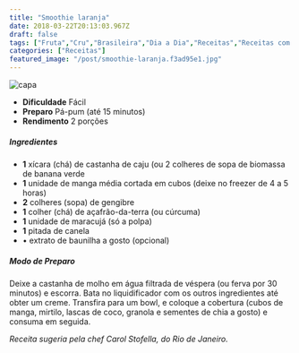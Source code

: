 ```yaml
---
title: "Smoothie laranja"
date: 2018-03-22T20:13:03.967Z
draft: false
tags: ["Fruta","Cru","Brasileira","Dia a Dia","Receitas","Receitas com frutas","Receitas simples e fáceis"]
categories: ["Receitas"]
featured_image: "/post/smoothie-laranja.f3ad95e1.jpg"
---
```


![capa](/post/smoothie-laranja.f3ad95e1.jpg)

*   **Dificuldade** Fácil
*   **Preparo** Pá-pum (até 15 minutos)
*   **Rendimento** 2 porções

##### Ingredientes

*   **1** xícara (chá) de castanha de caju (ou 2 colheres de sopa de biomassa de banana verde
*   **1** unidade de manga média cortada em cubos (deixe no freezer de 4 a 5 horas)
*   **2** colheres (sopa) de gengibre
*   **1** colher (chá) de açafrão-da-terra (ou cúrcuma)
*   **1** unidade de maracujá (só a polpa)
*   **1** pitada de canela
*   • extrato de baunilha a gosto (opcional)

##### Modo de Preparo

Deixe a castanha de molho em água filtrada de véspera (ou ferva por 30 minutos) e escorra. Bata no liquidificador com os outros ingredientes até obter um creme. Transfira para um bowl, e coloque a cobertura (cubos de manga, mirtilo, lascas de coco, granola e sementes de chia a gosto) e consuma em seguida.

_Receita sugeria pela chef Carol Stofella, do Rio de Janeiro._
